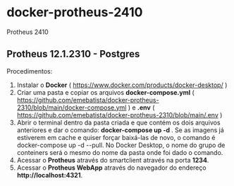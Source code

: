 # docker-protheus-2410
Protheus 2410

<h2>Protheus 12.1.2310  - Postgres </h2>

Procedimentos:
1. Instalar o <b>Docker</b> ( https://www.docker.com/products/docker-desktop/ )
2. Criar uma pasta e copiar os arquivos <b>docker-compose.yml</b> ( https://github.com/emebatista/docker-protheus-2310/blob/main/docker-compose.yml )  e <b>.env</b> ( https://github.com/emebatista/docker-protheus-2310/blob/main/.env )
3. Abrir o terminal dentro da pasta criada e que contém os dois arquivos anteriores e dar o comando: <b>docker-compose up -d </b>. Se as imagens já estiverem em cache e quiser forçar baixá-las de novo, o comando é docker-compose up -d --pull. No Docker Desktop, o nome do grupo de conteiners será o mesmo do nome da pasta onde foi dado o comando.
4. Acessar o <b>Protheus</b> através do smartclient através na porta <b>1234</b>.
5. Acessar o <b>Protheus WebApp</b> através do navegador do endereço <b>http://localhost:4321</b>.
